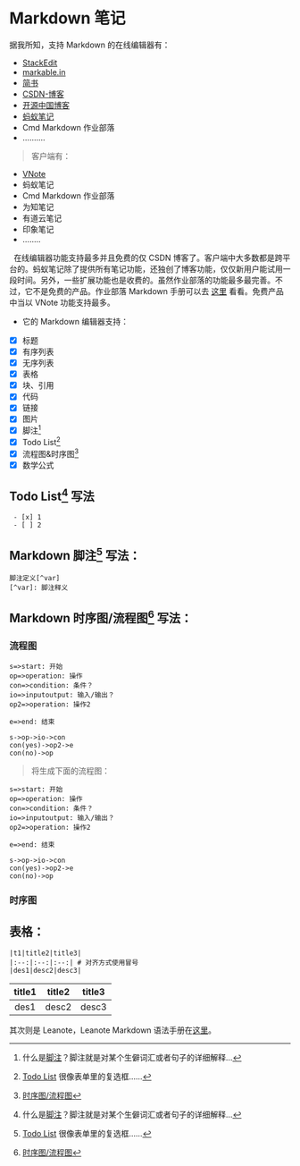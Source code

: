 # Markdown 笔记
据我所知，支持 Markdown 的在线编辑器有：

- [StackEdit](https://stackedit.io/editor)
- [markable.in](https://markable.in/editor/)
- [简书](https://www.jianshu.com)
- [CSDN-博客](https://blog.csdn.net)
- [开源中国博客](https://www.oschina.net/blog)
- [蚂蚁笔记](https://www.leanote.com)
- Cmd Markdown 作业部落
- ..........


> 客户端有：

- [VNote](https://github.com/tamlok/vnote)
- 蚂蚁笔记
- Cmd Markdown 作业部落
- 为知笔记
- 有道云笔记
- 印象笔记
- ........

&nbsp;&nbsp;在线编辑器功能支持最多并且免费的仅 CSDN 博客了。客户端中大多数都是跨平台的。蚂蚁笔记除了提供所有笔记功能，还独创了博客功能，仅仅新用户能试用一段时间。另外，一些扩展功能也是收费的。虽然作业部落的功能最多最完善。不过，它不是免费的产品。作业部落 Markdown 手册可以去 [这里](https://www.zybuluo.com/mdeditor?) 看看。免费产品中当以 VNote 功能支持最多。


+ 它的 Markdown 编辑器支持：

 - [x] 标题
 - [x] 有序列表
 - [x] 无序列表
 - [x] 表格
 - [x] 块、引用
 - [x] 代码
 - [x] 链接
 - [x] 图片
 - [x] 脚注[^1]
 - [x] Todo List[^2]
 - [x] 流程图&时序图[^3]
 - [x] 数学公式

## Todo List[^1] 写法
```
 - [x] 1
 - [ ] 2
```

## Markdown 脚注[^2] 写法：
```
脚注定义[^var]
[^var]: 脚注释义
```

## Markdown 时序图/流程图[^3] 写法：

### 流程图

```
s=>start: 开始
op=>operation: 操作
con=>condition: 条件？
io=>inputoutput: 输入/输出？
op2=>operation: 操作2

e=>end: 结束

s->op->io->con
con(yes)->op2->e
con(no)->op

```

> 将生成下面的流程图：

```flow
s=>start: 开始
op=>operation: 操作
con=>condition: 条件？
io=>inputoutput: 输入/输出？
op2=>operation: 操作2

e=>end: 结束

s->op->io->con
con(yes)->op2->e
con(no)->op
```


### 时序图

## 表格：

```
|t1|title2|title3|
|:--:|:--:|:--:| # 对齐方式使用冒号
|des1|desc2|desc3|
```

|title1|title2|title3|
|:--:|:--:|:--:|
|des1|desc2|desc3|


其次则是 Leanote，Leanote Markdown 语法手册在[这里](http://www.leanote.com/blog/post/531b263bdfeb2c0ea9000002)。



[^1]: 什么是[脚注][]？脚注就是对某个生僻词汇或者句子的详细解释…

[^2]: [Todo List][] 很像表单里的复选框……

[^3]: [时序图/流程图][4]

[^4]: [TOC][5]


[1]: https://
[2]: https://
[3]: https://
[4]: https://
[5]: https://
[脚注]: https://
[Todo List]: https://
